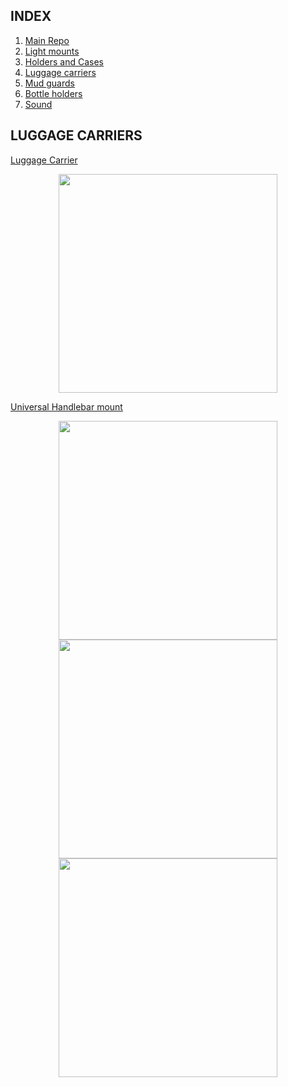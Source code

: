 ## INDEX

  1. [Main Repo](README.md)
  2. [Light mounts](LIGHTMOUNTS.md)
  3. [Holders and Cases](HOLDERSCASES.md)
  4. [Luggage carriers](LUGGAGECARRIERS.md)
  5. [Mud guards](MUDGUARDS.md)
  6. [Bottle holders](BOTTLEHOLDERS.md)
  7. [Sound](SOUND.md)

## LUGGAGE CARRIERS

[Luggage Carrier](https://www.thingiverse.com/thing:212237)

<p align="center">
  <img src="https://cdn.thingiverse.com/renders/86/4e/8c/b7/d3/IMG_2498_preview_featured.jpg" width="350"/>
</p>
 
[Universal Handlebar mount](https://pinshape.com/items/23445-3d-printed-universal-bike-handlebar-mount)

<p align="center">
  <img src="https://assets.pinshape.com/uploads/image/file/89570/container_universal-bike-handlebar-mount-3d-printing-89570.jpg" width="350"/>
  <img src="https://assets.pinshape.com/uploads/image/file/89566/container_universal-bike-handlebar-mount-3d-printing-89566.jpg" width="350"/>
  <img src="https://assets.pinshape.com/uploads/image/file/89567/container_universal-bike-handlebar-mount-3d-printing-89567.jpg" width="350"/>
</p>
